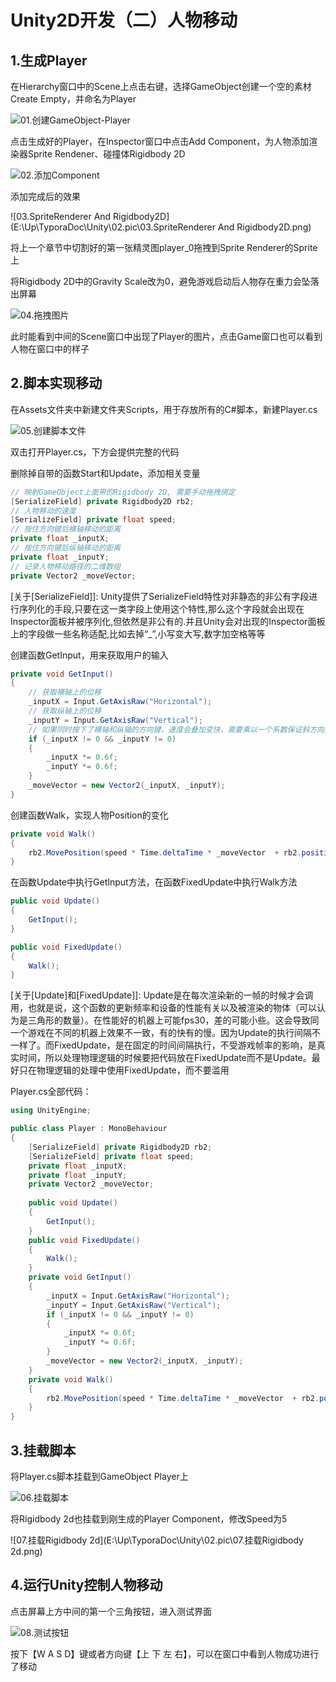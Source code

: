 # Unity2D开发（二）人物移动

## 1.生成Player

在Hierarchy窗口中的Scene上点击右键，选择GameObject创建一个空的素材Create Empty，并命名为Player

![01.创建GameObject-Player](E:\Up\TyporaDoc\Unity\02.pic\01.创建GameObject-Player.png)

点击生成好的Player，在Inspector窗口中点击Add Component，为人物添加渲染器Sprite Rendener、碰撞体Rigidbody 2D

![02.添加Component](E:\Up\TyporaDoc\Unity\02.pic\02.添加Component.png)

添加完成后的效果

![03.SpriteRenderer And Rigidbody2D](E:\Up\TyporaDoc\Unity\02.pic\03.SpriteRenderer And Rigidbody2D.png)

将上一个章节中切割好的第一张精灵图player_0拖拽到Sprite Renderer的Sprite上

将Rigidbody 2D中的Gravity Scale改为0，避免游戏启动后人物存在重力会坠落出屏幕

![04.拖拽图片](E:\Up\TyporaDoc\Unity\02.pic\04.拖拽图片.png)

此时能看到中间的Scene窗口中出现了Player的图片，点击Game窗口也可以看到人物在窗口中的样子

## 2.脚本实现移动

在Assets文件夹中新建文件夹Scripts，用于存放所有的C#脚本，新建Player.cs

![05.创建脚本文件](E:\Up\TyporaDoc\Unity\02.pic\05.创建脚本文件.png)

双击打开Player.cs，下方会提供完整的代码

删除掉自带的函数Start和Update，添加相关变量

```c#
// 映射GameObject上面带的Rigidbody 2D, 需要手动拖拽绑定
[SerializeField] private Rigidbody2D rb2;
// 人物移动的速度
[SerializeField] private float speed;
// 按住方向键后横轴移动的距离
private float _inputX;
// 按住方向键后纵轴移动的距离
private float _inputY;
// 记录人物移动路径的二维数组
private Vector2 _moveVector;
```

[关于[SerializeField\]]: Unity提供了SerializeField特性对非静态的非公有字段进行序列化的手段,只要在这一类字段上使用这个特性,那么这个字段就会出现在Inspector面板并被序列化,但依然是非公有的.并且Unity会对出现的Inspector面板上的字段做一些名称适配,比如去掉“_”,小写变大写,数字加空格等等

创建函数GetInput，用来获取用户的输入

```c#
private void GetInput()
{
    // 获取横轴上的位移
    _inputX = Input.GetAxisRaw("Horizontal");
    // 获取纵轴上的位移
    _inputY = Input.GetAxisRaw("Vertical");
    // 如果同时按下了横轴和纵轴的方向键，速度会叠加变快，需要乘以一个系数保证斜方向运动时的速度稳定
    if (_inputX != 0 && _inputY != 0)
    {
        _inputX *= 0.6f;
        _inputY *= 0.6f;
    }
    _moveVector = new Vector2(_inputX, _inputY);
}
```

创建函数Walk，实现人物Position的变化

```c#
private void Walk()
{
    rb2.MovePosition(speed * Time.deltaTime * _moveVector  + rb2.position);
}
```

在函数Update中执行GetInput方法，在函数FixedUpdate中执行Walk方法

```c#
public void Update()
{
    GetInput();
}

public void FixedUpdate()
{
    Walk();
}
```

[关于[Update\]和[FixedUpdate\]]: Update是在每次渲染新的一帧的时候才会调用，也就是说，这个函数的更新频率和设备的性能有关以及被渲染的物体（可以认为是三角形的数量）。在性能好的机器上可能fps30，差的可能小些。这会导致同一个游戏在不同的机器上效果不一致，有的快有的慢。因为Update的执行间隔不一样了。而FixedUpdate，是在固定的时间间隔执行，不受游戏帧率的影响，是真实时间，所以处理物理逻辑的时候要把代码放在FixedUpdate而不是Update。最好只在物理逻辑的处理中使用FixedUpdate，而不要滥用

Player.cs全部代码：

```csharp
using UnityEngine;

public class Player : MonoBehaviour
{
    [SerializeField] private Rigidbody2D rb2;
    [SerializeField] private float speed;
    private float _inputX;
    private float _inputY;
    private Vector2 _moveVector;
    
    public void Update()
    {
        GetInput();
    }
    public void FixedUpdate()
    {
        Walk();
    }
    private void GetInput()
    {
        _inputX = Input.GetAxisRaw("Horizontal");
        _inputY = Input.GetAxisRaw("Vertical");
        if (_inputX != 0 && _inputY != 0)
        {
            _inputX *= 0.6f;
            _inputY *= 0.6f;
        }
        _moveVector = new Vector2(_inputX, _inputY);
    }
    private void Walk()
    {
        rb2.MovePosition(speed * Time.deltaTime * _moveVector  + rb2.position);
    }
}
```

## 3.挂载脚本

将Player.cs脚本挂载到GameObject Player上

![06.挂载脚本](E:\Up\TyporaDoc\Unity\02.pic\06.挂载脚本.png)

将Rigidbody 2d也挂载到刚生成的Player Component，修改Speed为5

![07.挂载Rigidbody 2d](E:\Up\TyporaDoc\Unity\02.pic\07.挂载Rigidbody 2d.png)

## 4.运行Unity控制人物移动

点击屏幕上方中间的第一个三角按钮，进入测试界面

![08.测试按钮](E:\Up\TyporaDoc\Unity\02.pic\08.测试按钮.png)

按下【W A S D】键或者方向键【上 下 左 右】，可以在窗口中看到人物成功进行了移动







































